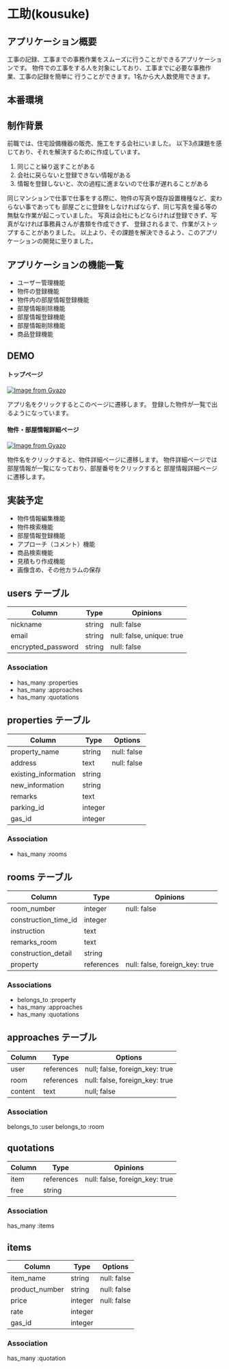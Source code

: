 # 工助(kousuke)

## アプリケーション概要
工事の記録、工事までの事務作業をスムーズに行うことができるアプリケーションです。
物件での工事をする人を対象にしており、工事までに必要な事務作業、工事の記録を簡単に
行うことができます。1名から大人数使用できます。

## 本番環境



## 制作背景
前職では、住宅設備機器の販売、施工をする会社にいました。
以下3点課題を感じており、それを解決するために作成しています。
1. 同じこと繰り返すことがある
2. 会社に戻らないと登録できない情報がある
3. 情報を登録しないと、次の過程に進まないので仕事が遅れることがある

同じマンションで仕事で仕事をする際に、物件の写真や既存設置機種など、変わらない事であっても
部屋ごとに登録をしなければならず、同じ写真を撮る等の無駄な作業が起こっていました。
写真は会社にもどならければ登録できず、写真がなければ事務員さんが書類を作成できず、
登録されるまで、作業がストップすることがありました。
以上より、その課題を解決できるよう、このアプリケーションの開発に至りました。

## アプリケーションの機能一覧

- ユーザー管理機能
- 物件の登録機能
- 物件内の部屋情報登録機能
- 部屋情報削除機能
- 部屋情報登録機能
- 部屋情報削除機能
- 商品登録機能

## DEMO

#### トップページ
[![Image from Gyazo](https://i.gyazo.com/c779f445f1f273aea035c61e86e9641b.png)](https://gyazo.com/c779f445f1f273aea035c61e86e9641b)

アプリ名をクリックするとこのページに遷移します。
登録した物件が一覧で出るようになっています。

#### 物件・部屋情報詳細ページ
[![Image from Gyazo](https://i.gyazo.com/3243d6aec919bb4d594896cd475c91e4.gif)](https://gyazo.com/3243d6aec919bb4d594896cd475c91e4)

物件名をクリックすると、物件詳細ページに遷移します。
物件詳細ページでは部屋情報が一覧になっており、部屋番号をクリックすると
部屋情報詳細ページに遷移します。



## 実装予定
- 物件情報編集機能
- 物件検索機能
- 部屋情報登録機能
- アプローチ（コメント）機能
- 商品検索機能
- 見積もり作成機能
- 画像含め、その他カラムの保存



## users テーブル


| Column             | Type   | Opinions                  |
| ------------------ | ------ | ------------------------- |
| nickname           | string | null: false               |
| email              | string | null: false, unique: true |
| encrypted_password | string | null: false               |

### Association
- has_many :properties
- has_many :approaches
- has_many :quotations


## properties テーブル

| Column               | Type    | Options     |
| -------------------- | ------- | ------------|
| property_name        | string  | null: false |
| address              | text    | null: false |
| existing_information | string  |             |
| new_information      | string  |             |
| remarks              | text    |             |
| parking_id           | integer |             |
| gas_id               | integer |             |

### Association
- has_many :rooms


## rooms テーブル

| Column               | Type       | Opinions                       |
| -------------------- | ---------- | ------------------------------ |
| room_number          | integer    | null: false                    | 
| construction_time_id | integer    |                                |
| instruction          | text       |                                |
| remarks_room         | text       |                                |
| construction_detail  | string     |                                |
| property             | references | null: false, foreign_key: true |

### Associations
- belongs_to :property
- has_many :approaches
- has_many :quotations



## approaches テーブル

| Column  | Type       | Options                        |
| ------- | ---------- | ------------------------------ |
| user    | references | null; false, foreign_key: true |
| room    | references | null: false, foreign_key: true | 
| content | text       | null; false                    |

### Association
belongs_to :user
belongs_to :room


## quotations

| Column | Type       | Opinions                       |
| ------ | ---------- | ------------------------------ |
| item   | references | null: false, foreign_key: true |
| free   | string     |                                |

### Association
has_many :items


## items
| Column         | Type       | Options     |
| -------------- | ---------- | ------------|
| item_name      | string     | null: false |
| product_number | string     | null: false |
| price          | integer    | null: false |
| rate           | integer    |             |
| gas_id         | integer    |             |

### Association
has_many :quotation
